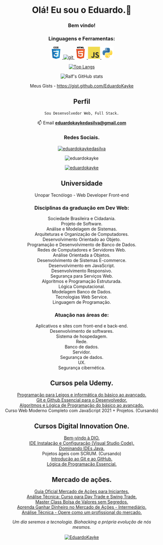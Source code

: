 <h1 align="center">Olá! Eu sou o Eduardo.👋</h1>

<h3 align="center">Bem vindo!</h3>

<h3 align="center">Linguagens e Ferramentas:</h3>
<p align="center">
<a href="https://www.w3schools.com/css/" target="_blank"> <img src="https://raw.githubusercontent.com/devicons/devicon/master/icons/css3/css3-original-wordmark.svg" alt="css3" width="40" height="40"/> <a href="https://git-scm.com/" target="_blank"> <img src="https://www.vectorlogo.zone/logos/git-scm/git-scm-icon.svg" alt="git" width="40" height="40"/> <a href="https://www.w3.org/html/" target="_blank"> <img src="https://raw.githubusercontent.com/devicons/devicon/master/icons/html5/html5-original-wordmark.svg" alt="html5" width="40" height="40"/> <a href="https://developer.mozilla.org/en-US/docs/Web/JavaScript" target="_blank"> <img src="https://raw.githubusercontent.com/devicons/devicon/master/icons/javascript/javascript-original.svg" alt="javascript" width="40" height="40"/> <a href="https://www.python.org" target="_blank"> <img src="https://raw.githubusercontent.com/devicons/devicon/master/icons/python/python-original.svg" alt="python" width="40" height="40"/>
<p/>

<div align="center">

[![Top Langs](https://github-readme-stats.vercel.app/api/top-langs/?username=EduardoKayke&layout=compact&theme=tokyonight)](https://github.com/EduardoKayke/github-readme-stats)
 
<div align="center">

![Ralf's GitHub stats](https://github-readme-stats.vercel.app/api?username=eduardokayke&show_icons=true&theme=tokyonight)

 Meus Gists - https://gist.github.com/EduardoKayke
 
## Perfil 
  
  <div align="center">

    Sou Desenvolvedor Web, Full Stack.
    
  📫 Email **eduardokaykedasilva@gmail.com**


<h3 align="center">Redes Sociais.</h3>
<p align="center">
<a href="https://linkedin.com/in/eduardokaykedasilva" target="blank"><img align="center" src="https://raw.githubusercontent.com/rahuldkjain/github-profile-readme-generator/master/src/images/icons/Social/linked-in-alt.svg" alt="eduardokaykedasilva" height="30" width="40" /></a>
</p>


<p align="center"> <img src="https://komarev.com/ghpvc/?username=eduardokayke&label=Profile%20views&color=0e75b6&style=flat" alt="eduardokayke" /> </p>

<p align="center"> <a href="https://github.com/ryo-ma/github-profile-trophy"><img src="https://github-profile-trophy.vercel.app/?username=eduardokayke" alt="eduardokayke" /></a> </p>

## Universidade
Unopar Tecnólogo - Web Developer Front-end
### Disciplinas da graduação em Dev Web:
Sociedade Brasileira e Cidadania.<br/>
Projeto de Software.<br/>
Análise e Modelagem de Sistemas.<br/>
Arquiteturas e Organização de Computadores.<br/>
Desenvolvimento Orientado ao Objeto.<br/>
Programação e Desenvolvimento de Banco de Dados.<br/>
Redes de Computadores e Servidores Web.<br/>
Análise Orientada a Objetos.<br/>
Desenvolvimento de Sistemas E-commerce.<br/>
Desenvolvimento em JavaScript.<br/>
Desenvolvimento Responsivo.<br/>
Segurança para Serviços Web.<br/>
Algoritmos e Programação Estruturada.<br/>
Lógica Computacional.<br/>
Modelagem Banco de Dados.<br/>
Tecnologias Web Service.<br/>
Linguagem de Programação.<br/>

### Atuação nas áreas de:

Aplicativos e sites com front-end e back-end.<br/>
Desenvolvimento de softwares.<br/>
Sistema de hospedagem.<br/>
Rede.<br/>
Banco de dados.<br/>
Servidor.<br/>
Segurança de dados.<br/>
UX.<br/>
Segurança cibernética.<br/>

## Cursos pela Udemy.

[Programação para Leigos e informática do básico ao avançado.](https://www.geekuniversity.com.br/certificado/CG-3148215F "Certificado")<br/>
[Git e Github Essencial para o Desenvolvedor.](https://www.geekuniversity.com.br/certificado/CG-9BF84626 "Certificado")<br/>
[Algoritmos e Lógica de Programação do básico ao avançado.](https://www.geekuniversity.com.br/certificado/CG-DEFA2BB4 "Certificado")<br/>
Curso Web Moderno Completo com JavaScript 2021 + Projetos. (Cursando)

## Cursos Digital Innovation One.

[Bem-vindo à DIO.](https://certificates.digitalinnovation.one/BB93D4E7 "Certificado")<br/>
[IDE Instalação e Configuração (Visual Studio Code).](https://certificates.digitalinnovation.one/1F1552CB "Certificado")<br/>
[Dominando IDEs Java.](https://certificates.digitalinnovation.one/BDBD08F9 "Certificado")<br/>
Pojetos ágeis com SCRUM. (Cursando)<br/> 
[Introdução ao Git e ao GitHub.](https://certificates.digitalinnovation.one/4576328D "Certificado")<br/>
[Lógica de Programação Essencial.](https://certificates.digitalinnovation.one/450FDA80 "Certificado")<br/>

## Mercado de ações.

[Guia Oficial Mercado de Ações para Iniciantes.](https://www.udemy.com/certificate/UC-1S2TY0XX/ "Certificado")<br/>
[Análise Técnica: Curso para Day Trade e Swing Trade.](https://www.udemy.com/certificate/UC-8V9FBRKZ/ "Certificado")<br/>
[Master Class Bolsa de Valores sem Segredos.](https://www.udemy.com/certificate/UC-3edd742a-9200-487d-8af7-5dd23d207848/ "Certificado")<br/>
[Aprenda Ganhar Dinheiro no Mercado de Ações - Intermediário.](https://www.udemy.com/certificate/UC-6eff9441-e1c0-4058-9eba-1e53890c0bb4/ "Certificado")<br/>
[Análise Técnica - Opere como um profissional do mercado.](https://www.udemy.com/certificate/UC-4888f344-a84c-4c76-8d3b-56911bd3946d/ "Certificado")<br/>

_Um dia seremos a tecnologia. Biohacking a própria evolução de nós mesmos._

<p><a href="https://www.buymeacoffee.com/EduardoKayke"> <img align="center" src="https://cdn.buymeacoffee.com/buttons/v2/default-yellow.png" height="50" width="210" alt="EduardoKayke" /></a></p><br><br>
